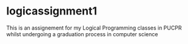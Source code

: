 # logicassignment1
This is an assignement for my Logical Programming classes in PUCPR whilst undergoing a graduation process in computer science
